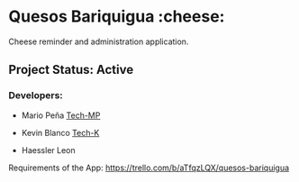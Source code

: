 <h1>Quesos Bariquigua :cheese:</h1>
Cheese reminder and administration application.

<h2>Project Status: Active</h2>

<h3>Developers:</h3>

 * Mario Peña <a href="https://github.com/Tech-MP">Tech-MP</a>
 
 * Kevin Blanco <a href="https://github.com/Tech-K">Tech-K</a>
 
 * Haessler Leon

Requirements of the App: https://trello.com/b/aTfqzLQX/quesos-bariquigua
